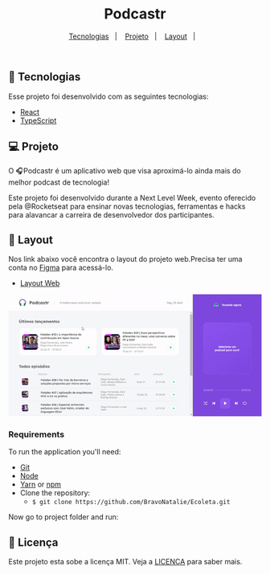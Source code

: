 <h1 align="center">
  Podcastr
</h1>

<p align="center">
  <a href="#-tecnologias">Tecnologias</a>&nbsp;&nbsp;&nbsp;|&nbsp;&nbsp;&nbsp;
  <a href="#-projeto">Projeto</a>&nbsp;&nbsp;&nbsp;|&nbsp;&nbsp;&nbsp;
  <a href="#-layout">Layout</a>&nbsp;&nbsp;&nbsp;|&nbsp;&nbsp;&nbsp;
</p>


<br>


## 🚀 Tecnologias

Esse projeto foi desenvolvido com as seguintes tecnologias:

- [React](https://reactjs.org)
- [TypeScript](https://www.typescriptlang.org/)

## 💻 Projeto

O 🎧Podcastr é um aplicativo web que visa aproximá-lo ainda mais do melhor podcast de tecnologia!

Este projeto foi desenvolvido durante a Next Level Week, evento oferecido pela @Rocketseat para ensinar novas tecnologias, 
ferramentas e hacks para alavancar a carreira de desenvolvedor dos participantes.



## 🔖 Layout

Nos link abaixo você encontra o layout do projeto web.Precisa ter uma conta no [Figma](http://figma.com/) para acessá-lo.

- [Layout Web](https://www.figma.com/file/l6A2jMcs3FKHlqEpdUlb3T/Podcastr?node-id=160%3A2761)





<img alt="Logo do projeto" src="/podcastrnext/public/podcast.gif" />


### Requirements

To run the application you'll need:
* [Git](https://git-scm.com)
* [Node](https://nodejs.org/)
* [Yarn](https://yarnpkg.com/) or [npm](https://www.npmjs.com/)
* Clone the repository:
  * ```$ git clone https://github.com/BravoNatalie/Ecoleta.git ```


Now go to project folder and run:



## 📝 Licença

Este projeto esta sobe a licença MIT. Veja a [LICENÇA](https://opensource.org/licenses/MIT) para saber mais.


